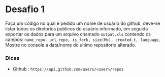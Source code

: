 # Desafio 1
Faça um código no qual é pedido um nome de usuário do github, deve-se listar todos os diretorios publicos do usuário informado, em seguida exportar os dados para um arquivo chamado `output.xls` contendo os campos: `name_repo, url_repo, is_fork, size(Mb), created_t, language`, Mostre no console a data/nome do ultimo repositorio alterado.

### Dicas
- Github : `https://api.github.com/users/<user>/repos`
